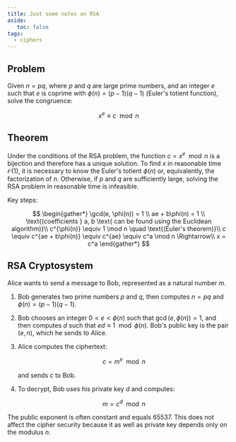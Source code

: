 ```yaml
---
title: Just some notes on RSA
aside:
   toc: false
tags:
  - ciphers
---
```


## Problem

Given $n = pq$, where $p$ and $q$ are large prime numbers, and an integer $e$ such that $e$ is coprime with
$\phi(n) = (p-1)(q-1)$ (Euler's totient function), solve the congruence:

$$
x^e \equiv c \mod n
$$


## Theorem

Under the conditions of the RSA problem, the function $c = x^e \mod n$ is a bijection and therefore has a unique
solution. To find $x$ in reasonable time $\mathcal{O}(1)$, it is necessary to know the Euler's totient $\phi(n)$
or, equivalently, the factorization of $n$. Otherwise, if $p$ and $q$ are sufficiently large, solving the RSA
problem in reasonable time is infeasible.

Key steps:

$$
\begin{gather*}
\gcd(e, \phi(n)) = 1 \\
ae + b\phi(n) = 1  \\
\text{(coefficients } a, b \text{ can be found using the Euclidean algorithm)}\\
c^{\phi(n)} \equiv 1 \mod n \quad \text{(Euler's theorem)}\\
c \equiv c^{ae + b\phi(n)} \equiv c^{ae} \equiv c^a \mod n \Rightarrow\\
x = c^a
\end{gather*}
$$

## RSA Cryptosystem

Alice wants to send a message to Bob, represented as a natural number $m$.

1. Bob generates two prime numbers $p$ and $q$, then computes $n = pq$ and $\phi(n) = (p-1)(q-1)$.
2. Bob chooses an integer $0 < e < \phi(n)$ such that $\gcd(e, \phi(n)) = 1$, and then computes $d$ such that $ed
   \equiv 1 \mod \phi(n)$. Bob's public key is the pair $(e, n)$, which he sends to Alice.
3. Alice computes the ciphertext:

   $$
   c = m^e \mod n
   $$

   and sends $c$ to Bob.
4. To decrypt, Bob uses his private key $d$ and computes:

   $$
   m = c^d \mod n
   $$

The public exponent is often constant and equals $65537$. This does not affect the cipher security because it as well as
private key depends only on the modulus $n$. 